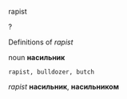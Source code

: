 rapist

?


Definitions of _rapist_

noun
**насильник**

    rapist, bulldozer, butch

_rapist_
**насильник**, **насильником**
